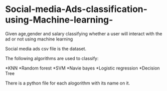 # Social-media-Ads-classification-using-Machine-learning-
Given age,gender and salary classifying whether a user will interact with the ad or not using machine learning 


Social media ads csv file is the dataset.

The following algorithms are used to classify:

*KNN
*Random forest
*SVM
*Navie bayes 
*Logistic regression 
*Decision Tree

There is a python file for each alogorithm with its name on it.

